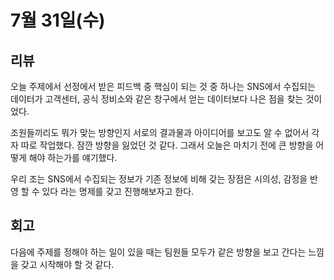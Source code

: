 # 7월 31일(수)

## 리뷰

오늘 주제에서 선정에서 받은 피드백 중 핵심이 되는 것 중 하나는 SNS에서 수집되는 데이터가
고객센터, 공식 정비소와 같은 창구에서 얻는 데이터보다 나은 점을 찾는 것이었다.

조원들끼리도 뭐가 맞는 방향인지 서로의 결과물과 아이디어를 보고도 알 수 없어서 각자 따로 작업했다.
잠깐 방향을 잃었던 것 같다. 그래서 오늘은 마치기 전에 큰 방향을 어떻게 해야 하는가를 얘기했다.

우리 조는 SNS에서 수집되는 정보가 기존 정보에 비해 갖는 장점은 시의성, 감정을 반영 할 수 있다
라는 명제를 갖고 진행해보자고 한다.

## 회고

다음에 주제를 정해야 하는 일이 있을 때는 팀원들 모두가 같은 방향을 보고 간다는 느낌을
갖고 시작해야 할 것 같다.